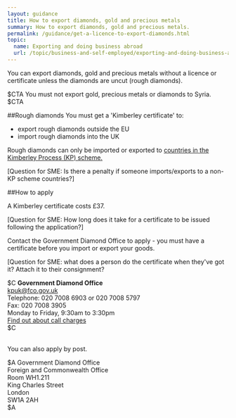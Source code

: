 ```yaml
---
layout: guidance
title: How to export diamonds, gold and precious metals
summary: How to export diamonds, gold and precious metals.
permalink: /guidance/get-a-licence-to-export-diamonds.html
topic:
  name: Exporting and doing business abroad
  url: /topic/business-and-self-employed/exporting-and-doing-business-abroad.html
---
```

You can export diamonds, gold and precious metals without a licence or certificate unless the diamonds are uncut (rough diamonds).


$CTA
You must not export gold, precious metals or diamonds to Syria.
$CTA


##Rough diamonds
You must get a 'Kimberley certificate' to:

- export rough diamonds outside the EU
- import rough diamonds into the UK

Rough diamonds can only be imported or exported to [countries in the Kimberley Process (KP) scheme.](https://www.kimberleyprocess.com/en/kp-participants-and-observers)

[Question for SME: Is there a penalty if someone imports/exports to a non-KP scheme countries?]

##How to apply

A Kimberley certificate costs £37. 

[Question for SME: How long does it take for a certificate to be issued following the application?]

Contact the Government Diamond Office to apply - you must have a certificate before you import or export your goods.

[Question for SME: what does a person do the certificate when they've got it? Attach it to their consignment?

$C
**Government Diamond Office**  
<kpuk@fco.gov.uk>  
Telephone: 020 7008 6903 or 020 7008 5797  
Fax: 020 7008 3905  
Monday to Friday, 9:30am to 3:30pm  
[Find out about call charges](/call-charges)  
$C

<br>
You can also apply by post.

$A
Government Diamond Office  
Foreign and Commonwealth Office  
Room WH1.211  
King Charles Street  
London  
SW1A 2AH  
$A
